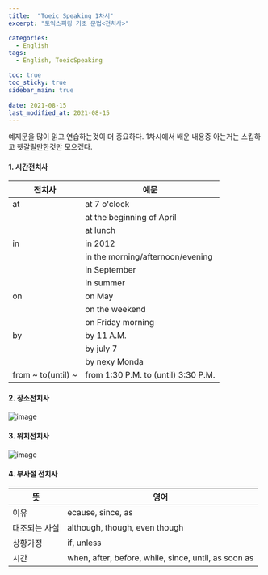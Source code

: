 ```yaml
---
title:  "Toeic Speaking 1차시"
excerpt: "토익스피킹 기초 문법<전치사>"

categories:
  - English
tags:
  - English, ToeicSpeaking

toc: true
toc_sticky: true
sidebar_main: true
 
date: 2021-08-15
last_modified_at: 2021-08-15
---
```

예제문을 많이 읽고 연습하는것이 더 중요하다.
1차시에서 배운 내용중 아는거는 스킵하고 헷갈릴만한것만 모으겠다.

#### 1. 시간전치사

|전치사|예문|
|---|---|
|at|at 7 o'clock|
||at the beginning of April|
||at lunch|
|in|in 2012|
||in the morning/afternoon/evening|
||in September|
||in summer|
|on|on May|
||on the weekend|
||on Friday morning|
|by|by 11 A.M.|
||by july 7|
||by nexy Monda|
|from ~ to(until) ~|from 1:30 P.M. to (until) 3:30 P.M.|

#### 2. 장소전치사
![image](https://user-images.githubusercontent.com/84630434/129466718-82e65d69-1a18-4ef1-acfb-40dcd911d682.png)

#### 3. 위치전치사
![image](https://user-images.githubusercontent.com/84630434/129466743-a677ecf4-8ac0-426a-acf9-675329cd2e5f.png)

#### 4. 부사절 전치사 

|뜻|영어|
|---|---|
|이유|ecause, since, as |
|대조되는 사실|although, though, even though|
|상황가정|if, unless|
|시간|when, after, before, while, since, until, as soon as|


